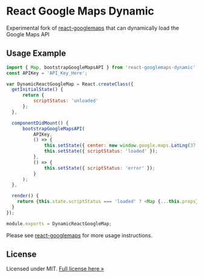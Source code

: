 React Google Maps Dynamic
============

Experimental fork of [react-googlemaps](https://github.com/pieterv/react-googlemaps) that can dynamically load the Google Maps API

Usage Example
-------

```js
import { Map, bootstrapGoogleMapsAPI } from 'react-googlemaps-dynamic';
const APIKey = 'API_Key_Here';

var DynamicReactGoogleMap = React.createClass({
  getInitialState() {
      return {
          scriptStatus: 'unloaded'
      };
  },

  componentDidMount() {
      bootstrapGoogleMapsAPI(
          APIKey,
          () => {
              this.setState({ center: new window.google.maps.LatLng(37.8141, 144.9633); });
              this.setState({ scriptStatus: 'loaded' });
          },
          () => {
              this.setState({ scriptStatus: 'error' });
          }
      );
  },

  render() {
    return {this.state.scriptStatus === 'loaded' ? <Map {...this.props}></Map> : null};
  }
});

module.exports = DynamicReactGoogleMap;
```

Please see [react-googlemaps](https://github.com/pieterv/react-googlemaps) for more usage instructions.

License
-------

Licensed under MIT. [Full license here »](LICENSE)
